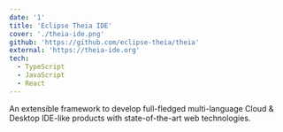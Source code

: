 ```yaml
---
date: '1'
title: 'Eclipse Theia IDE'
cover: './theia-ide.png'
github: 'https://github.com/eclipse-theia/theia'
external: 'https://theia-ide.org'
tech:
  - TypeScript
  - JavaScript
  - React
---
```


An extensible framework to develop full-fledged multi-language Cloud & Desktop IDE-like products with state-of-the-art web technologies.
